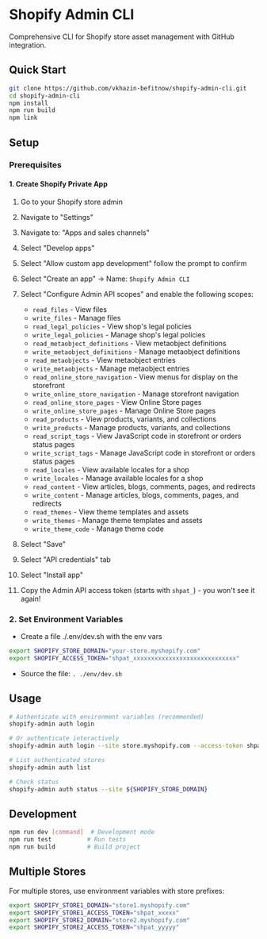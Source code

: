 # Shopify Admin CLI

Comprehensive CLI for Shopify store asset management with GitHub integration.

## Quick Start

```bash
git clone https://github.com/vkhazin-befitnow/shopify-admin-cli.git
cd shopify-admin-cli
npm install
npm run build
npm link
```

## Setup

### Prerequisites

#### 1. Create Shopify Private App

1. Go to your Shopify store admin
1. Navigate to "Settings"
1. Navigate to: "Apps and sales channels"
1. Select "Develop apps"
1. Select "Allow custom app development" follow the prompt to confirm
1. Select "Create an app" -> Name: `Shopify Admin CLI`
1. Select "Configure Admin API scopes" and enable the following scopes:

   - `read_files` - View files
   - `write_files` - Manage files
   - `read_legal_policies` - View shop's legal policies
   - `write_legal_policies` - Manage shop's legal policies
   - `read_metaobject_definitions` - View metaobject definitions
   - `write_metaobject_definitions` - Manage metaobject definitions
   - `read_metaobjects` - View metaobject entries
   - `write_metaobjects` - Manage metaobject entries
   - `read_online_store_navigation` - View menus for display on the storefront
   - `write_online_store_navigation` - Manage storefront navigation
   - `read_online_store_pages` - View Online Store pages
   - `write_online_store_pages` - Manage Online Store pages
   - `read_products` - View products, variants, and collections
   - `write_products` - Manage products, variants, and collections
   - `read_script_tags` - View JavaScript code in storefront or orders status pages
   - `write_script_tags` - Manage JavaScript code in storefront or orders status pages
   - `read_locales` - View available locales for a shop
   - `write_locales` - Manage available locales for a shop
   - `read_content` - View articles, blogs, comments, pages, and redirects
   - `write_content` - Manage articles, blogs, comments, pages, and redirects
   - `read_themes` - View theme templates and assets
   - `write_themes` - Manage theme templates and assets
   - `write_theme_code` - Manage theme code

1. Select "Save"
1. Select "API credentials" tab
1. Select "Install app"
1. Copy the Admin API access token (starts with `shpat_`) - you won't see it again!

### 2. Set Environment Variables

- Create a file ./.env/dev.sh with the env vars
```bash
export SHOPIFY_STORE_DOMAIN="your-store.myshopify.com"
export SHOPIFY_ACCESS_TOKEN="shpat_xxxxxxxxxxxxxxxxxxxxxxxxxxxxx"
```
- Source the file: `. ./env/dev.sh`

## Usage

```bash
# Authenticate with environment variables (recommended)
shopify-admin auth login

# Or authenticate interactively
shopify-admin auth login --site store.myshopify.com --access-token shpat_xxxxx

# List authenticated stores
shopify-admin auth list

# Check status
shopify-admin auth status --site ${SHOPIFY_STORE_DOMAIN}
```

## Development

```bash
npm run dev [command]  # Development mode
npm run test          # Run tests
npm run build         # Build project
```

## Multiple Stores

For multiple stores, use environment variables with store prefixes:
```bash
export SHOPIFY_STORE1_DOMAIN="store1.myshopify.com"
export SHOPIFY_STORE1_ACCESS_TOKEN="shpat_xxxxx"
export SHOPIFY_STORE2_DOMAIN="store2.myshopify.com"
export SHOPIFY_STORE2_ACCESS_TOKEN="shpat_yyyyy"
```
